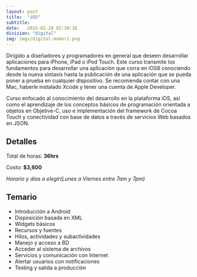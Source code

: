 ```yaml
---
layout: post
title:  "iOS"
subtitle:
date:   2015-02-28 02:30:16
division: "digital"
img: imgs/digital-makerz.png
---
```

Dirigido a diseñadores y programadores en general que deseen desarrollar aplicaciones para iPhone, iPad o iPod Touch. Este curso transmite los fundamentos para desarrollar una aplicación que corra en iOS8 conociendo desde la nueva sintaxis hasta la publicación de una aplicación que se pueda poner a prueba en cualquier dispositivo. Se recomienda contar con una Mac, haberle instalado Xcode y tener una cuenta de Apple Developer. 

Curso enfocado al conocimiento del desarrollo en la plataforma iOS, así como el aprendizaje de los conceptos básicos de programación orientada a objetos en Objetive-C, uso e implementación del framework de Cocoa Touch y conectividad con base de datos a través de servicios Web basados en JSON.

## Detalles
Total de horas: **36hrs**

Costo: **$3,600**

*Horario y días a elegir(Lunes a Viernes entre 7am y 7pm)*

## Temario
- Introducción a Android
- Disposición basada en XML
- Widgets básicos
- Recursos y fuentes
- Hilos, actividades y subactividades
- Manejo y acceso a BD
- Acceder al sistema de archivos
- Servicios y comunicación con Internet
- Alertar usuarios con notificaciones
- Testing y salida a producción